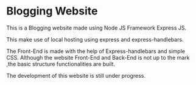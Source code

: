 # Blogging  Website
This is a Blogging website made using Node JS Framework Express JS. 

This make use of local hosting using express and express-handlebars. 

The Front-End is made with the help of Express-handlebars and simple CSS. Although the website Front-End and Back-End is not up to the mark ,the basic structure functionalities are built.



The development of this website is still under progress.
